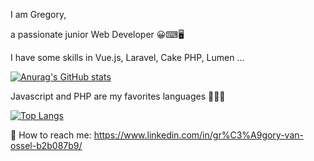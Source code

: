 I am Gregory, 

a passionate junior Web Developer 😀⌨🖥️

I have some skills in Vue.js, Laravel, Cake PHP, Lumen ...

[![Anurag's GitHub stats](https://github-readme-stats.vercel.app/api?username=GregVo23&theme=github_dark)](https://github.com/GregVo23/github-readme-stats)

Javascript and PHP are my favorites languages 🚀🚀🚀

[![Top Langs](https://github-readme-stats.vercel.app/api/top-langs/?username=GregVo23&layout=compact&theme=github_dark)](https://github.com/GregVo23/github-readme-stats)

📩 How to reach me: https://www.linkedin.com/in/gr%C3%A9gory-van-ossel-b2b087b9/
